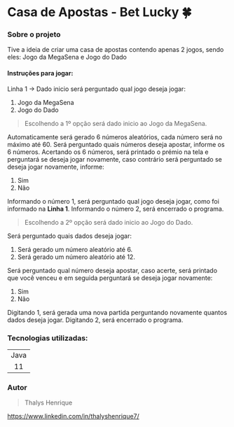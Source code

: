 # Casa de Apostas - Bet Lucky 🍀

### Sobre o projeto

Tive a ideia de criar uma casa de apostas contendo apenas 2 jogos, sendo eles: Jogo da MegaSena e Jogo do Dado

 #### Instruções para jogar:
 
Linha 1 -> Dado inicio será perguntado qual jogo deseja jogar:

1. Jogo da MegaSena
2. Jogo do Dado

> Escolhendo a 1º opção será dado inicio ao Jogo da MegaSena.

Automaticamente será gerado 6 números aleatórios, cada número será no máximo até 60.
Será perguntado quais números deseja apostar, informe os 6 números.
Acertando os 6 números, será printado o prémio na tela e perguntará se deseja jogar novamente, caso contrário será perguntado se deseja jogar novamente, informe:

1. Sim
2. Não

Informando o número 1, será perguntado qual jogo deseja jogar, como foi informado na <b>Linha 1</b>.
Informando o número 2, será encerrado o programa.

> Escolhendo a 2º opção será dado inicio ao Jogo do Dado.

Será perguntado quais dados deseja jogar:

1. Será gerado um número aleatório até 6.
2. Será gerado um número aleatório até 12.

Será perguntado qual número deseja apostar, caso acerte, será printado que você venceu e em seguida perguntará se deseja jogar novamente:

1. Sim
2. Não

Digitando 1, será gerada uma nova partida perguntando novamente quantos dados deseja jogar.
Digitando 2, será encerrado o programa.

### Tecnologias utilizadas:

<table>

<tr>
<td>Java</td>
</tr>

<tr>
<td align="center">11</td>
</tr>

</table>

### Autor

> Thalys Henrique

https://www.linkedin.com/in/thalyshenrique7/
